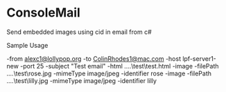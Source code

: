 # ConsoleMail
Send embedded images using cid in email from c#

Sample Usage

-from alexc1@lollypop.org -to ColinRhodes1@mac.com -host lpf-server1-new -port 25 -subject "Test email" -html ..\..\test\test.html -image -filePath ..\..\test\rose.jpg -mimeType image/jpeg -identifier rose -image -filePath ..\..\test\lilly.jpg -mimeType image/jpeg -identifier lilly
